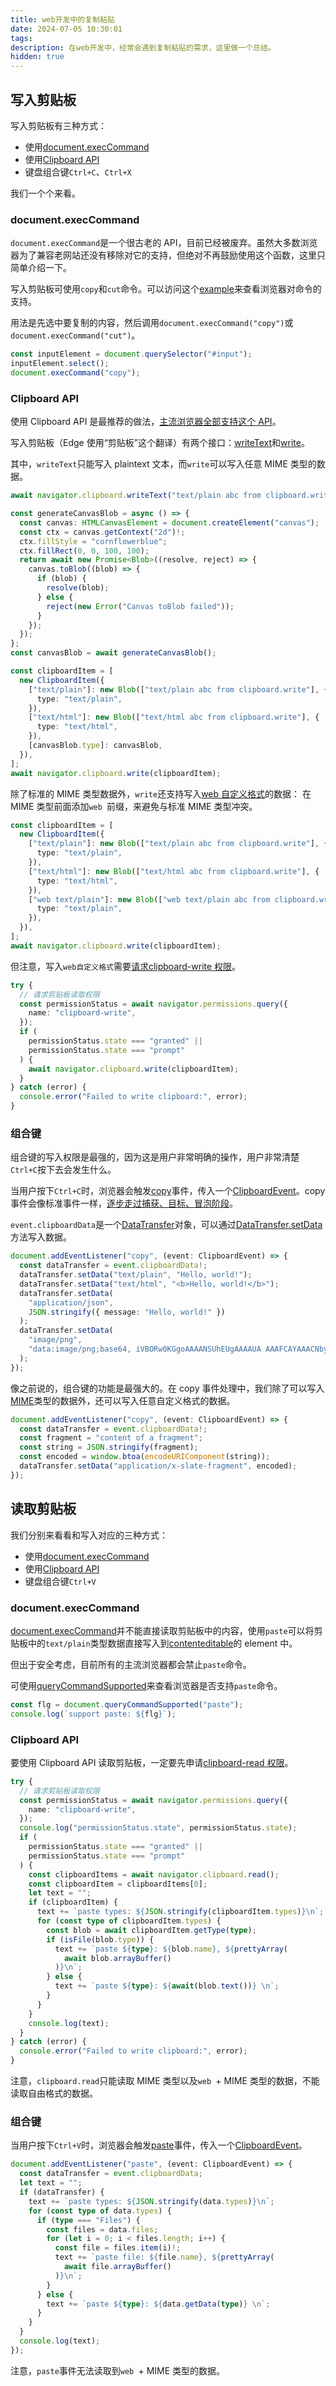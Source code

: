 ```yaml
---
title: web开发中的复制粘贴
date: 2024-07-05 10:30:01
tags:
description: 在web开发中，经常会遇到复制粘贴的需求，这里做一个总结。
hidden: true
---
```


## 写入剪贴板

写入剪贴板有三种方式：

- 使用[document.execCommand](https://developer.mozilla.org/en-US/docs/Web/API/Document/execCommand)
- 使用[Clipboard API](https://developer.mozilla.org/en-US/docs/Web/API/Clipboard_API)
- 键盘组合键`Ctrl+C`、`Ctrl+X`

我们一个个来看。

### document.execCommand

`document.execCommand`是一个很古老的 API，目前已经被废弃。虽然大多数浏览器为了兼容老网站还没有移除对它的支持，但绝对不再鼓励使用这个函数，这里只简单介绍一下。

写入剪贴板可使用`copy`和`cut`命令。可以访问这个[example](https://codepen.io/chrisdavidmills/full/gzYjag/)来查看浏览器对命令的支持。

用法是先选中要复制的内容，然后调用`document.execCommand("copy")`或`document.execCommand("cut")`。

```typescript
const inputElement = document.querySelector("#input");
inputElement.select();
document.execCommand("copy");
```

### Clipboard API

使用 Clipboard API 是最推荐的做法，[主流浏览器全部支持这个 API](https://developer.mozilla.org/en-US/docs/Web/API/Clipboard_API#browser_compatibility)。

写入剪贴板（Edge 使用“剪贴板”这个翻译）有两个接口：[writeText](https://developer.mozilla.org/en-US/docs/Web/API/Clipboard/writeText)和[write](https://developer.mozilla.org/en-US/docs/Web/API/Clipboard/write)。

其中，`writeText`只能写入 plaintext 文本，而`write`可以写入任意 MIME 类型的数据。

```typescript
await navigator.clipboard.writeText("text/plain abc from clipboard.writeText");
```

```typescript
const generateCanvasBlob = async () => {
  const canvas: HTMLCanvasElement = document.createElement("canvas");
  const ctx = canvas.getContext("2d")!;
  ctx.fillStyle = "cornflowerblue";
  ctx.fillRect(0, 0, 100, 100);
  return await new Promise<Blob>((resolve, reject) => {
    canvas.toBlob((blob) => {
      if (blob) {
        resolve(blob);
      } else {
        reject(new Error("Canvas toBlob failed"));
      }
    });
  });
};
const canvasBlob = await generateCanvasBlob();

const clipboardItem = [
  new ClipboardItem({
    ["text/plain"]: new Blob(["text/plain abc from clipboard.write"], {
      type: "text/plain",
    }),
    ["text/html"]: new Blob(["text/html abc from clipboard.write"], {
      type: "text/html",
    }),
    [canvasBlob.type]: canvasBlob,
  }),
];
await navigator.clipboard.write(clipboardItem);
```

除了标准的 MIME 类型数据外，`write`还支持写入[web 自定义格式](https://developer.chrome.com/blog/web-custom-formats-for-the-async-clipboard-api)的数据：
在 MIME 类型前面添加`web `前缀，来避免与标准 MIME 类型冲突。

```typescript
const clipboardItem = [
  new ClipboardItem({
    ["text/plain"]: new Blob(["text/plain abc from clipboard.write"], {
      type: "text/plain",
    }),
    ["text/html"]: new Blob(["text/html abc from clipboard.write"], {
      type: "text/html",
    }),
    ["web text/plain"]: new Blob(["web text/plain abc from clipboard.write"], {
      type: "text/plain",
    }),
  }),
];
await navigator.clipboard.write(clipboardItem);
```

但注意，写入`web自定义格式`需要[请求](https://developer.mozilla.org/en-US/docs/Web/API/Permissions/query)[clipboard-write 权限](https://developer.mozilla.org/en-US/docs/Web/API/Permissions/query#test_support_for_various_permissions)。

```typescript
try {
  // 请求剪贴板读取权限
  const permissionStatus = await navigator.permissions.query({
    name: "clipboard-write",
  });
  if (
    permissionStatus.state === "granted" ||
    permissionStatus.state === "prompt"
  ) {
    await navigator.clipboard.write(clipboardItem);
  }
} catch (error) {
  console.error("Failed to write clipboard:", error);
}
```

### 组合键

组合键的写入权限是最强的，因为这是用户非常明确的操作，用户非常清楚`Ctrl+C`按下去会发生什么。

当用户按下`Ctrl+C`时，浏览器会触发[copy](https://developer.mozilla.org/en-US/docs/Web/API/HTMLElement/copy_event)事件，传入一个[ClipboardEvent](https://developer.mozilla.org/en-US/docs/Web/API/ClipboardEvent)。copy 事件会像标准事件一样，[逐步走过捕获、目标、冒泡阶段](https://zh.javascript.info/bubbling-and-capturing)。

`event.clipboardData`是一个[DataTransfer](https://developer.mozilla.org/en-US/docs/Web/API/DataTransfer)对象，可以通过[DataTransfer.setData](https://developer.mozilla.org/en-US/docs/Web/API/DataTransfer/setData)方法写入数据。

```typescript
document.addEventListener("copy", (event: ClipboardEvent) => {
  const dataTransfer = event.clipboardData!;
  dataTransfer.setData("text/plain", "Hello, world!");
  dataTransfer.setData("text/html", "<b>Hello, world!</b>");
  dataTransfer.setData(
    "application/json",
    JSON.stringify({ message: "Hello, world!" })
  );
  dataTransfer.setData(
    "image/png",
    "data:image/png;base64, iVBORw0KGgoAAAANSUhEUgAAAAUA AAAFCAYAAACNbyblAAAAHElEQVQI12P4//8/w38GIAXDIBKE0DHxgljNBAAO 9TXL0Y4OHwAAAABJRU5ErkJggg=="
  );
});
```

像之前说的，组合键的功能是最强大的。在 copy 事件处理中，我们除了可以写入[MIME](https://developer.mozilla.org/en-US/docs/Web/HTTP/Basics_of_HTTP/MIME_types)类型的数据外，还可以写入任意自定义格式的数据。

```typescript
document.addEventListener("copy", (event: ClipboardEvent) => {
  const dataTransfer = event.clipboardData!;
  const fragment = "content of a fragment";
  const string = JSON.stringify(fragment);
  const encoded = window.btoa(encodeURIComponent(string));
  dataTransfer.setData("application/x-slate-fragment", encoded);
});
```

## 读取剪贴板

我们分别来看看和写入对应的三种方式：

- 使用[document.execCommand](https://developer.mozilla.org/en-US/docs/Web/API/Document/execCommand)
- 使用[Clipboard API](https://developer.mozilla.org/en-US/docs/Web/API/Clipboard_API)
- 键盘组合键`Ctrl+V`

### document.execCommand

[document.execCommand](https://developer.mozilla.org/en-US/docs/Mozilla/Add-ons/WebExtensions/Interact_with_the_clipboard)并不能直接读取剪贴板中的内容，使用`paste`可以将剪贴板中的`text/plain`类型数据直接写入到[contenteditable](https://developer.mozilla.org/en-US/docs/Web/HTML/Global_attributes/contenteditable)的 element 中。

但出于安全考虑，目前所有的主流浏览器都会禁止`paste`命令。

可使用[queryCommandSupported](https://developer.mozilla.org/en-US/docs/Web/API/Document/queryCommandSupported)来查看浏览器是否支持`paste`命令。

```typescript
const flg = document.queryCommandSupported("paste");
console.log(`support paste: ${flg}`);
```

### Clipboard API

要使用 Clipboard API 读取剪贴板，一定要先申请[clipboard-read 权限](https://developer.mozilla.org/en-US/docs/Web/API/Permissions/query#test_support_for_various_permissions)。

```typescript
try {
  // 请求剪贴板读取权限
  const permissionStatus = await navigator.permissions.query({
    name: "clipboard-write",
  });
  console.log("permissionStatus.state", permissionStatus.state);
  if (
    permissionStatus.state === "granted" ||
    permissionStatus.state === "prompt"
  ) {
    const clipboardItems = await navigator.clipboard.read();
    const clipboardItem = clipboardItems[0];
    let text = "";
    if (clipboardItem) {
      text += `paste types: ${JSON.stringify(clipboardItem.types)}\n`;
      for (const type of clipboardItem.types) {
        const blob = await clipboardItem.getType(type);
        if (isFile(blob.type)) {
          text += `paste ${type}: ${blob.name}, ${prettyArray(
            await blob.arrayBuffer()
          )}\n`;
        } else {
          text += `paste ${type}: ${await(blob.text())} \n`;
        }
      }
    }
    console.log(text);
  }
} catch (error) {
  console.error("Failed to write clipboard:", error);
}
```

注意，`clipboard.read`只能读取 MIME 类型以及`web `+ MIME 类型的数据，不能读取自由格式的数据。

### 组合键

当用户按下`Ctrl+V`时，浏览器会触发[paste](https://developer.mozilla.org/en-US/docs/Web/API/HTMLElement/paste_event)事件，传入一个[ClipboardEvent](https://developer.mozilla.org/en-US/docs/Web/API/ClipboardEvent)。

```typescript
document.addEventListener("paste", (event: ClipboardEvent) => {
  const dataTransfer = event.clipboardData;
  let text = "";
  if (dataTransfer) {
    text += `paste types: ${JSON.stringify(data.types)}\n`;
    for (const type of data.types) {
      if (type === "Files") {
        const files = data.files;
        for (let i = 0; i < files.length; i++) {
          const file = files.item(i)!;
          text += `paste file: ${file.name}, ${prettyArray(
            await file.arrayBuffer()
          )}\n`;
        }
      } else {
        text += `paste ${type}: ${data.getData(type)} \n`;
      }
    }
  }
  console.log(text);
});
```

注意，`paste`事件无法读取到`web `+ MIME 类型的数据。
